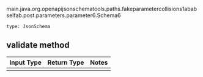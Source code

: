 main.java.org.openapijsonschematools.paths.fakeparametercollisions1ababselfab.post.parameters.parameter6.Schema6
```
type: JsonSchema
```

## validate method
Input Type | Return Type | Notes
------------ | ------------- | -------------
 |  |

